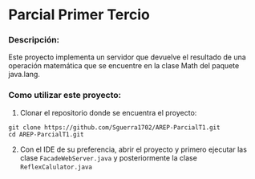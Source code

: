 # Parcial Primer Tercio
### Descripción:
Este proyecto implementa un servidor que devuelve el resultado de una operación matemática que se encuentre en la clase Math del paquete java.lang.

### Como utilizar este proyecto:
1. Clonar el repositorio donde se encuentra el proyecto:
```
git clone https://github.com/Sguerra1702/AREP-ParcialT1.git
cd AREP-ParcialT1.git
```
2. Con el IDE de su preferencia, abrir el proyecto y primero ejecutar las clase ``` FacadeWebServer.java ``` y posteriormente la clase ``` ReflexCalulator.java ```
